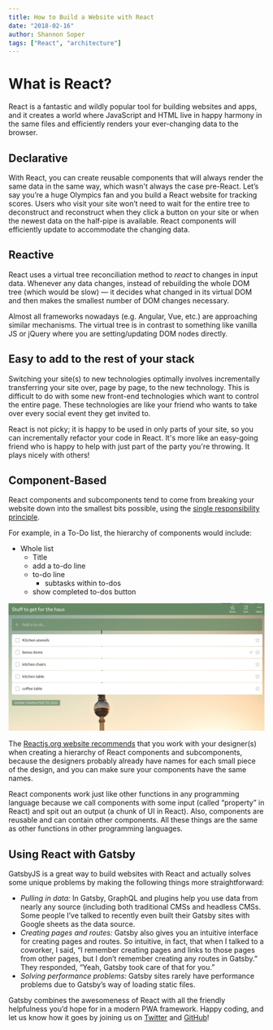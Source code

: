 ```yaml
---
title: How to Build a Website with React
date: "2018-02-16"
author: Shannon Soper
tags: ["React", "architecture"]
---
```


# What is React?

React is a fantastic and wildly popular tool for building websites and apps, and it creates a world where JavaScript and HTML live in happy harmony in the same files and efficiently renders your ever-changing data to the browser.

## Declarative

With React, you can create reusable components that will always render the same data in the same way, which wasn't always the case pre-React. Let’s say you’re a huge Olympics fan and you build a React website for tracking scores. Users who visit your site won’t need to wait for the entire tree to deconstruct and reconstruct when they click a button on your site or when the newest data on the half-pipe is available. React components will efficiently update to accommodate the changing data.

## Reactive

React uses a virtual tree reconciliation method to _react_ to changes in input data. Whenever any data changes, instead of rebuilding the whole DOM tree (which would be slow) — it decides what changed in its virtual DOM and then makes the smallest number of DOM changes necessary.

Almost all frameworks nowadays (e.g. Angular, Vue, etc.) are approaching similar mechanisms. The virtual tree is in contrast to something like vanilla JS or jQuery where you are setting/updating DOM nodes directly.

## Easy to add to the rest of your stack

Switching your site(s) to new technologies optimally involves incrementally transferring your site over, page by page, to the new technology. This is difficult to do with some new front-end technologies which want to control the entire page. These technologies are like your friend who wants to take over every social event they get invited to.

React is not picky; it is happy to be used in only parts of your site, so you can incrementally refactor your code in React. It's more like an easy-going friend who is happy to help with just part of the party you're throwing. It plays nicely with others!

## Component-Based

React components and subcomponents tend to come from breaking your website down into the smallest bits possible, using the [single responsibility principle](https://en.wikipedia.org/wiki/Single_responsibility_principle).

For example, in a To-Do list, the hierarchy of components would include:

- Whole list
  - Title
  - add a to-do line
  - to-do line
    - subtasks within to-dos
  - show completed to-dos button

![To-Do List](to-do-list.png)

The [Reactjs.org website recommends](https://reactjs.org/docs/thinking-in-react.html) that you work with your designer(s) when creating a hierarchy of React components and subcomponents, because the designers probably already have names for each small piece of the design, and you can make sure your components have the same names.

React components work just like other functions in any programming language because we call components with some input (called “property” in React) and spit out an output (a chunk of UI in React). Also, components are reusable and can contain other components. All these things are the same as other functions in other programming languages.

## Using React with Gatsby

GatsbyJS is a great way to build websites with React and actually solves some unique problems by making the following things more straightforward:

- _Pulling in data:_ In Gatsby, GraphQL and plugins help you use data from nearly any source (including both traditional CMSs and headless CMSs. Some people I’ve talked to recently even built their Gatsby sites with Google sheets as the data source.
- _Creating pages and routes:_ Gatsby also gives you an intuitive interface for creating pages and routes. So intuitive, in fact, that when I talked to a coworker, I said, “I remember creating pages and links to those pages from other pages, but I don’t remember creating any routes in Gatsby.” They responded, “Yeah, Gatsby took care of that for you.”
- _Solving performance problems:_ Gatsby sites rarely have performance problems due to Gatsby’s way of loading static files.

Gatsby combines the awesomeness of React with all the friendly helpfulness you’d hope for in a modern PWA framework. Happy coding, and let us know how it goes by joining us on [Twitter](https://twitter.com/gatsbyjs) and [GitHub](https://github.com/gatsbyjs/gatsby)!
